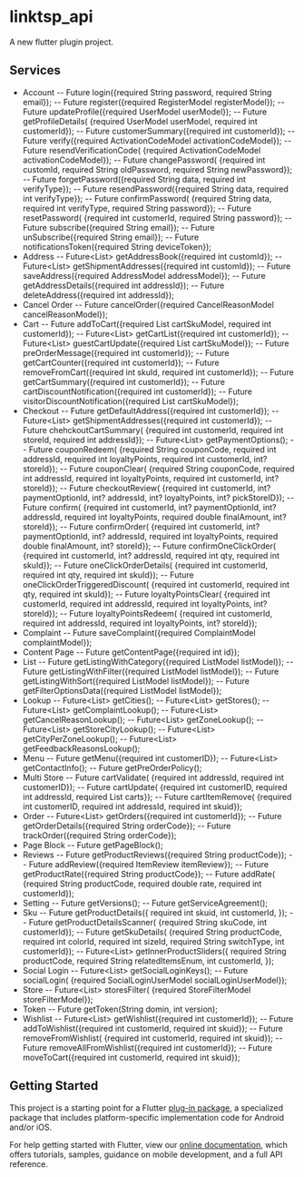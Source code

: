 # linktsp_api

A new flutter plugin project.

## Services

- Account
  -- Future<UserModel> login({required String password, required String email});
  -- Future<UserModel> register({required RegisterModel registerModel});
  -- Future<UserModel> updateProfile({required UserModel userModel});
  -- Future<UserModel> getProfileDetails(
  {required UserModel userModel, required int customerId});
  -- Future<CustomerSummaryModel> customerSummary({required int customerId});
  -- Future<bool> verify({required ActivationCodeModel activationCodeModel});
  -- Future<bool> resendVerificationCode(
  {required ActivationCodeModel activationCodeModel});
  -- Future<bool> changePassword(
  {required int customId,
  required String oldPassword,
  required String newPassword});
  -- Future<bool> forgetPassword({required String data, required int verifyType});
  -- Future<bool> resendPassword({required String data, required int verifyType});
  -- Future<int> confirmPassword(
  {required String data,
  required int verifyType,
  required String password});
  -- Future<bool> resetPassword(
  {required int customerId, required String password});
  -- Future<bool> subscribe({required String email});
  -- Future<bool> unSubscribe({required String email});
  -- Future<bool> notificationsToken({required String deviceToken});
- Address
  -- Future<List<AddressModel>> getAddressBook({required int customId});
  -- Future<List<AddressModel>> getShipmentAddresses({required int customId});
  -- Future<AddressModel> saveAddress({required AddressModel addressModel});
  -- Future<AddressModel> getAddressDetails({required int addressId});
  -- Future<bool> deleteAddress({required int addressId});
- Cancel Order
  -- Future<bool> cancelOrder({required CancelReasonModel cancelReasonModel});
- Cart
  -- Future<bool> addToCart({required List<CartSkuModel> cartSkuModel, required int customerId});
  -- Future<List<CartItemModel>> getCartList({required int customerId});
  -- Future<List<CartItemModel>> guestCartUpdate({required List<CartSkuModel> cartSkuModel});
  -- Future<PreOrderMessageModel> preOrderMessage({required int customerId});
  -- Future<int> getCartCounter({required int customerId});
  -- Future<bool> removeFromCart({required int skuId, required int customerId});
  -- Future<CartSummaryModel> getCartSummary({required int customerId});
  -- Future<String> cartDiscountNotification({required int customerId});
  -- Future<String> visitorDiscountNotification({required List<CartSkuModel> cartSkuModel});
- Checkout
  -- Future<AddressModel> getDefaultAddress({required int customerId});
  -- Future<List<AddressModel>> getShipmentAddresses({required int customerId});
  -- Future<CheckouCartSummaryModel> chehckoutCartSummary(
  {required int customerId, required int storeId, required int addressId});
  -- Future<List<PaymentOptionsModel>> getPaymentOptions();
  -- Future<CheckouCartSummaryModel> couponRedeem(
  {required String couponCode,
  required int addressId,
  required int loyaltyPoints,
  required int customerId,
  int? storeId});
  -- Future<CheckouCartSummaryModel> couponClear(
  {required String couponCode,
  required int addressId,
  required int loyaltyPoints,
  required int customerId,
  int? storeId});
  -- Future<CheckoutReviewModel> checkoutReview(
  {required int customerId,
  int? paymentOptionId,
  int? addressId,
  int? loyaltyPoints,
  int? pickStoreID});
  -- Future<String> confirm(
  {required int customerId,
  int? paymentOptionId,
  int? addressId,
  required int loyaltyPoints,
  required double finalAmount,
  int? storeId});
  -- Future<PaymentFrameModel> confirmOrder(
  {required int customerId,
  int? paymentOptionId,
  int? addressId,
  required int loyaltyPoints,
  required double finalAmount,
  int? storeId});
  -- Future<String> confirmOneClickOrder(
  {required int customerId,
  int? addressId,
  required int qty,
  required int skuId});
  -- Future<OneClickOrderDetailsModel> oneClickOrderDetails(
  {required int customerId, required int qty, required int skuId});
  -- Future<OneClickOrderDetailsModel> oneClickOrderTriggeredDiscount(
  {required int customerId, required int qty, required int skuId});
  -- Future<CheckouCartSummaryModel> loyaltyPointsClear(
  {required int customerId,
  required int addressId,
  required int loyaltyPoints,
  int? storeId});
  -- Future<CheckouCartSummaryModel> loyaltyPointsRedeem(
  {required int customerId,
  required int addressId,
  required int loyaltyPoints,
  int? storeId});
- Complaint
  -- Future<bool> saveComplaint({required ComplaintModel complaintModel});
- Content Page
  -- Future<ContentPageModel> getContentPage({required int id});
- List
  -- Future<ListingDataModel> getListingWithCategory({required ListModel listModel});
  -- Future<ListingDataModel> getListingWithFilter({required ListModel listModel});
  -- Future<ListingDataModel> getListingWithSort({required ListModel listModel});
  -- Future<FilterDataModel> getFilterOptionsData({required ListModel listModel});
- Lookup
  -- Future<List<CityModel>> getCities();
  -- Future<List<StoreModel>> getStores();
  -- Future<List<ComplaintLookupModel>> getComplaintLookup();
  -- Future<List<CancelReasonLookupModel>> getCancelReasonLookup();
  -- Future<List<CityModel>> getZoneLookup();
  -- Future<List<CityModel>> getStoreCityLookup();
  -- Future<List<CityModel>> getCityPerZoneLookup();
  -- Future<List<FeedbackReasonsLookupModel>> getFeedbackReasonsLookup();
- Menu
  -- Future<MenuModel> getMenu({required int customerID});
  -- Future<List<ContactInfoModel>> getContactInfo();
  -- Future<String> getPreOrderPolicy();
- Multi Store
  -- Future<CartValidateModel> cartValidate(
  {required int addressId, required int customerID});
  -- Future<CartValidateModel> cartUpdate(
  {required int customerID,
  required int addressId,
  required List<CartSkuModel> carts});
  -- Future<CartValidateModel> cartItemRemove(
  {required int customerID, required int addressId, required int skuid});
- Order
  -- Future<List<OrderModel>> getOrders({required int customerId});
  -- Future<OrderDetailsModel> getOrderDetails({required String orderCode});
  -- Future<TrackOrderModel> trackOrder({required String orderCode});
- Page Block
  -- Future<PageBlockModel> getPageBlock();
- Reviews
  -- Future<ReviewModel> getProductReviews({required String productCode});
  -- Future<bool> addReview({required ItemReview itemReview});
  -- Future<ReviewRateModel> getProductRate({required String productCode});
  -- Future<bool> addRate(
  {required String productCode,
  required double rate,
  required int customerId});
- Setting
  -- Future<SettingModel> getVersions();
  -- Future<String> getServiceAgreement();
- Sku
  -- Future<ProductDetailsModel> getProductDetails({
  required int skuid,
  int customerId,
  });
  -- Future<ProductDetailsModel> getProductDetailsScanner(
  {required String skuCode, int customerId});
  -- Future<ProductDetailsModel> getSkuDetails(
  {required String productCode,
  required int colorId,
  required int sizeId,
  required String switchType,
  int customerId});
  -- Future<List<ProductDetailsModel>> getInnerProductSliders({
  required String productCode,
  required String relatedItemsEnum,
  int customerId,
  });
- Social Login
  -- Future<List<SocialLoginModel>> getSocialLoginKeys();
  -- Future<SocialLoginUserModel> socialLogin(
  {required SocialLoginUserModel socialLoginUserModel});
- Store
  -- Future<List<StoreModel>> storesFilter(
  {required StoreFilterModel storeFilterModel});
- Token
  -- Future<String> getToken(String domin, int version);
- Wishlist
  -- Future<List<WishlistProductsModel>> getWishlist({required int customerId});
  -- Future<bool> addToWishlist({required int customerId, required int skuid});
  -- Future<bool> removeFromWishlist(
  {required int customerId, required int skuid});
  -- Future<bool> removeAllFromWishlist({required int customerId});
  -- Future<bool> moveToCart({required int customerId, required int skuid});

## Getting Started

This project is a starting point for a Flutter
[plug-in package](https://flutter.dev/developing-packages/),
a specialized package that includes platform-specific implementation code for
Android and/or iOS.

For help getting started with Flutter, view our
[online documentation](https://flutter.dev/docs), which offers tutorials,
samples, guidance on mobile development, and a full API reference.
